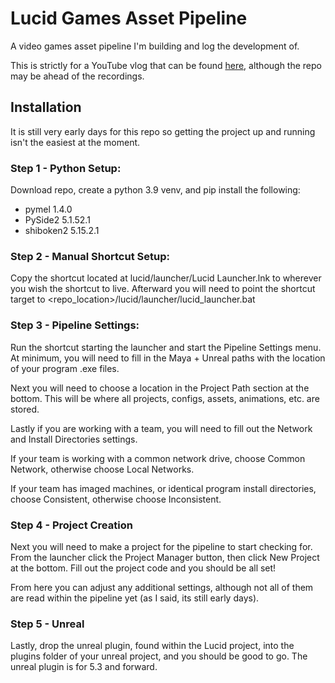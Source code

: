 # Lucid Games Asset Pipeline
A video games asset pipeline I'm building and log the development of.

This is strictly for a YouTube vlog that can be found [here](https://youtube.com/playlist?list=PLdFnThjjgy9YIXYQMJhJgwgGUCxSubICY&si=ObTBWf73c1Oh7gMY),
although the repo may be ahead of the recordings.

## Installation
It is still very early days for this repo so getting the project up and running isn't
the easiest at the moment.


### Step 1 - Python Setup:
Download repo, create a python 3.9 venv, and pip install the following:
- pymel 1.4.0
- PySide2 5.1.52.1
- shiboken2 5.15.2.1


### Step 2 - Manual Shortcut Setup:
Copy the shortcut located at lucid/launcher/Lucid Launcher.lnk to wherever you wish the shortcut to live.
Afterward you will need to point the shortcut target to <repo_location>/lucid/launcher/lucid_launcher.bat


### Step 3 - Pipeline Settings:
Run the shortcut starting the launcher and start the Pipeline Settings menu. At minimum, you will need to
fill in the Maya + Unreal paths with the location of your program .exe files.

Next you will need to choose a location in the Project Path section at the bottom. This will be where all
projects, configs, assets, animations, etc. are stored.

Lastly if you are working with a team, you will need to fill out the Network and Install Directories settings.

If your team is working with a common network drive, choose Common Network, otherwise choose Local Networks.

If your team has imaged machines, or identical program install directories, choose Consistent, otherwise choose
Inconsistent.


### Step 4 - Project Creation
Next you will need to make a project for the pipeline to start checking for. From the launcher click the
Project Manager button, then click New Project at the bottom. Fill out the project code and you should be
all set!

From here you can adjust any additional settings, although not all of them are read within the pipeline yet (as
I said, its still early days).


### Step 5 - Unreal
Lastly, drop the unreal plugin, found within the Lucid project, into the plugins folder of your unreal project, and
you should be good to go. The unreal plugin is for 5.3 and forward.
